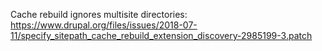 Cache rebuild ignores multisite directories: https://www.drupal.org/files/issues/2018-07-11/specify_sitepath_cache_rebuild_extension_discovery-2985199-3.patch

